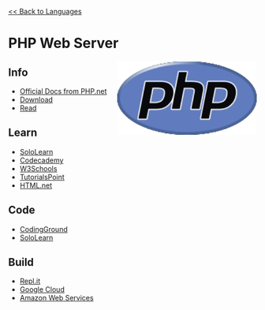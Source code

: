 <style>
img {
    height: 150px;
    float: right;
    position: sticky;
    top: 50px;
}
</style>

<a href=".">&lt;&lt; Back to Languages</a>

# PHP Web Server

<img src="logos/PHPWebServer.png" />

## Info
- [Official Docs from PHP.net](https://www.php.net/manual/en/)
- [Download](https://www.php.net/downloads.php)
- [Read](https://en.wikipedia.org/wiki/PHP)

## Learn
- [SoloLearn](https://www.sololearn.com/Course/PHP/)
- [Codecademy](https://www.codecademy.com/learn/learn-php)
- [W3Schools](https://www.w3schools.com/php/default.asp)
- [TutorialsPoint](https://www.tutorialspoint.com/php7/index.htm)
- [HTML.net](http://html.net/tutorials/php/)

## Code
- [CodingGround](https://www.tutorialspoint.com/execute_php_online.php)
- [SoloLearn](https://code.sololearn.com/#php)

## Build
- [Repl.it](https://repl.it/languages/php7)
- [Google Cloud](https://cloud.google.com/php)
- [Amazon Web Services](https://aws.amazon.com/developer/language/php/)